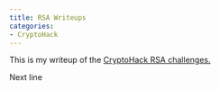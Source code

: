 ```yaml
---
title: RSA Writeups
categories:
- CryptoHack
---
```



This is my writeup of the [CryptoHack RSA challenges.](https://cryptohack.org/challenges/rsa)
 
 
Next line
